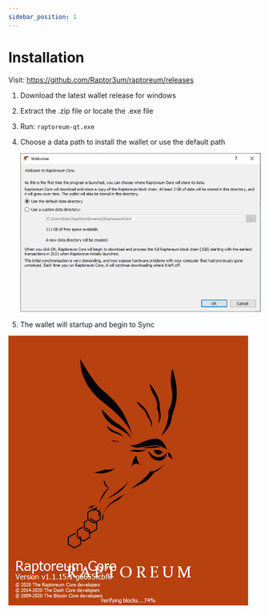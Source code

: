 ```yaml
---
sidebar_position: 1
---
```


# Installation

Visit: <https://github.com/Raptor3um/raptoreum/releases>

1. Download the latest wallet release for windows
2. Extract the .zip file or locate the .exe file
3. Run: `raptoreum-qt.exe`
4. Choose a data path to install the wallet or use the default path

   ![Welcome Prompt](./assets/setup1.png)

5. The wallet will startup and begin to Sync

![Launch Screen](./assets/setup2.png)
